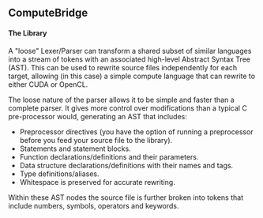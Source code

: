 ComputeBridge
-------------

#### The Library

A "loose" Lexer/Parser can transform a shared subset of similar languages into a stream of tokens with an associated high-level Abstract Syntax Tree (AST). This can be used to rewrite source files independently for each target, allowing (in this case) a simple compute language that can rewrite to either CUDA or OpenCL.

The loose nature of the parser allows it to be simple and faster than a complete parser. It gives more control over modifications than a typical C pre-processor would, generating an AST that includes:

* Preprocessor directives (you have the option of running a preprocessor before you feed your source file to the library).
* Statements and statement blocks.
* Function declarations/definitions and their parameters.
* Data structure declarations/definitions with their names and tags.
* Type definitions/aliases.
* Whitespace is preserved for accurate rewriting.

Within these AST nodes the source file is further broken into tokens that include numbers, symbols, operators and keywords.
